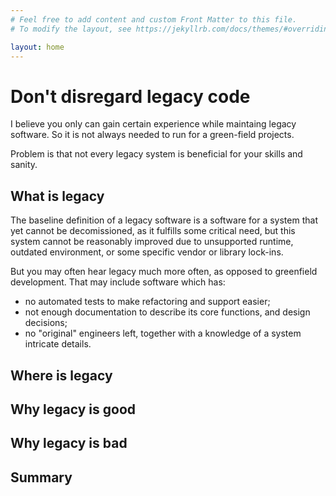 ```yaml
---
# Feel free to add content and custom Front Matter to this file.
# To modify the layout, see https://jekyllrb.com/docs/themes/#overriding-theme-defaults

layout: home
---
```


# Don't disregard legacy code

I believe you only can gain certain experience while maintaing legacy software.
So it is not always needed to run for a green-field projects.

Problem is that not every legacy system is beneficial for your skills and sanity.

## What is legacy

The baseline definition of a legacy software is a software for a system that yet cannot be decomissioned, as it fulfills some critical need, but this system cannot be reasonably improved due to unsupported runtime, outdated environment, or some specific vendor or library lock-ins.

But you may often hear legacy much more often, as opposed to greenfield development.
That may include software which has:
 - no automated tests to make refactoring and support easier;
 - not enough documentation to describe its core functions, and design decisions;
 - no "original" engineers left, together with a knowledge of a system intricate details. 

## Where is legacy

## Why legacy is good

## Why legacy is bad

## Summary
